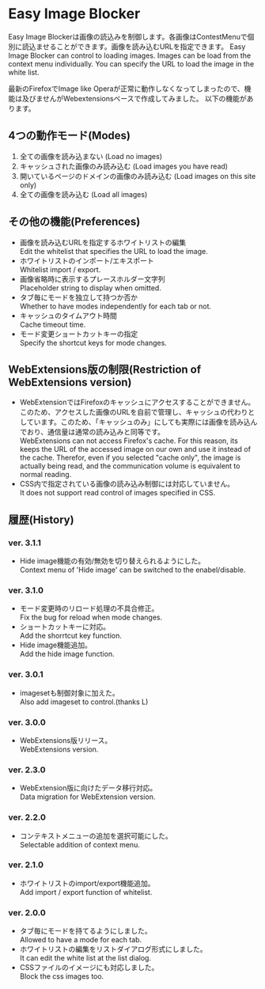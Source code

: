 # Easy Image Blocker
Easy Image Blockerは画像の読込みを制御します。各画像はContestMenuで個別に読込ませることができます。画像を読み込むURLを指定できます。
Easy Image Blocker can control to loading images. Images can be load from the context menu individually. You can specify the URL to load the image in the white list.

最新のFirefoxでImage like Operaが正常に動作しなくなってしまったので、機能は及びませんがWebextensionsベースで作成してみました。
以下の機能があります。

## 4つの動作モード(Modes)
1. 全ての画像を読み込まない&nbsp;(Load no images)
1. キャッシュされた画像のみ読み込む&nbsp;(Load images you have read)
1. 開いているページのドメインの画像のみ読み込む&nbsp;(Load images on this site only)
1. 全ての画像を読み込む&nbsp;(Load all images)

## その他の機能(Preferences)
* 画像を読み込むURLを指定するホワイトリストの編集<br />Edit the whitelist that specifies the URL to load the image.
* ホワイトリストのインポート/エキスポート<br />Whitelist import / export.
* 画像省略時に表示するプレースホルダー文字列<br />Placeholder string to display when omitted.
* タブ毎にモードを独立して持つか否か<br />Whether to have modes independently for each tab or not.
* キャッシュのタイムアウト時間<br />Cache timeout time.
* モード変更ショートカットキーの指定<br />Specify the shortcut keys for mode changes.

## WebExtensions版の制限(Restriction of WebExtensions version)
* WebExtensionではFirefoxのキャッシュにアクセスすることができません。このため、アクセスした画像のURLを自前で管理し、キャッシュの代わりとしています。このため、「キャッシュのみ」にしても実際には画像を読み込んでおり、通信量は通常の読み込みと同等です。<br />WebExtensions can not access Firefox's cache. For this reason, its keeps the URL of the accessed image on our own and use it instead of the cache. Therefor, even if you selected "cache only", the image is actually being read, and the communication volume is equivalent to normal reading.
* CSS内で指定されている画像の読み込み制御には対応していません。<br />It does not support read control of images specified in CSS.

## 履歴(History)
### ver. 3.1.1
* Hide image機能の有効/無効を切り替えられるようにした。<br />Context menu of 'Hide image' can be switched to the enabel/disable.
### ver. 3.1.0
* モード変更時のリロード処理の不具合修正。<br />Fix the bug for reload when mode changes.
* ショートカットキーに対応。<br />Add the shorrtcut key function.
* Hide image機能追加。<br />Add the hide image function.
### ver. 3.0.1
* imagesetも制御対象に加えた。<br />Also add imageset to control.(thanks L)
### ver. 3.0.0
* WebExtensions版リリース。<br />WebExtensions version.
### ver. 2.3.0
* WebExtension版に向けたデータ移行対応。<br />Data migration for WebExtension version.
### ver. 2.2.0
* コンテキストメニューの追加を選択可能にした。<br />Selectable addition of context menu.
### ver. 2.1.0
* ホワイトリストのimport/export機能追加。<br />Add import / export function of whitelist.
### ver. 2.0.0
* タブ毎にモードを持てるようにしました。<br />Allowed to have a mode for each tab.
* ホワイトリストの編集をリストダイアログ形式にしました。<br />It can edit the white list at the list dialog.
* CSSファイルのイメージにも対応しました。<br />Block the css images too.
